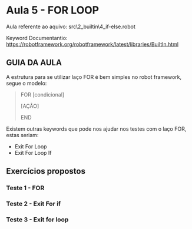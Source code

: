 # Aula 5 - FOR LOOP
Aula referente ao aquivo: src\2_builtin\4_if-else.robot

Keyword Documentantio: https://robotframework.org/robotframework/latest/libraries/BuiltIn.html

## GUIA DA AULA
A estrutura para se utilizar laço FOR é bem simples no robot framework, segue o modelo:

> FOR  [condicional]
>
>    [AÇÃO]
>
> END

Existem outras keywords que pode nos ajudar nos testes com o laço FOR, estas seriam:
- Exit For Loop
- Exit For Loop If

## Exercícios propostos

### Teste 1 - FOR

### Teste 2 - Exit For if

### Teste 3 - Exit for loop
